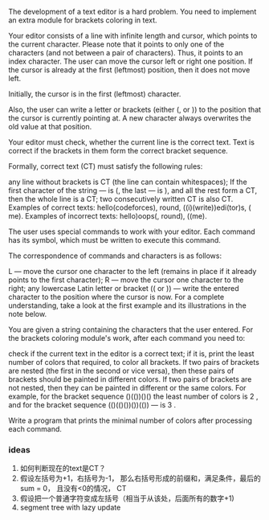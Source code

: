 The development of a text editor is a hard problem. You need to implement an extra module for brackets coloring in text.

Your editor consists of a line with infinite length and cursor, which points to the current character. Please note that it points to only one of the characters (and not between a pair of characters). Thus, it points to an index character. The user can move the cursor left or right one position. If the cursor is already at the first (leftmost) position, then it does not move left.

Initially, the cursor is in the first (leftmost) character.

Also, the user can write a letter or brackets (either (, or )) to the position that the cursor is currently pointing at. A new character always overwrites the old value at that position.

Your editor must check, whether the current line is the correct text. Text is correct if the brackets in them form the correct bracket sequence.

Formally, correct text (CT) must satisfy the following rules:

any line without brackets is CT (the line can contain whitespaces);
If the first character of the string — is (, the last — is ), and all the rest form a CT, then the whole line is a CT;
two consecutively written CT is also CT.
Examples of correct texts: hello(codeforces), round, ((i)(write))edi(tor)s, ( me). Examples of incorrect texts: hello)oops(, round), ((me).

The user uses special commands to work with your editor. Each command has its symbol, which must be written to execute this command.

The correspondence of commands and characters is as follows:

L — move the cursor one character to the left (remains in place if it already points to the first character);
R — move the cursor one character to the right;
any lowercase Latin letter or bracket (( or )) — write the entered character to the position where the cursor is now.
For a complete understanding, take a look at the first example and its illustrations in the note below.

You are given a string containing the characters that the user entered. For the brackets coloring module's work, after each command you need to:

check if the current text in the editor is a correct text;
if it is, print the least number of colors that required, to color all brackets.
If two pairs of brackets are nested (the first in the second or vice versa), then these pairs of brackets should be painted in different colors. If two pairs of brackets are not nested, then they can be painted in different or the same colors. For example, for the bracket sequence ()(())()() the least number of colors is 2
, and for the bracket sequence (()(()())())(()) — is 3
.

Write a program that prints the minimal number of colors after processing each command.


### ideas
1. 如何判断现在的text是CT？
2. 假设左括号为+1，右括号为-1， 那么右括号形成的前缀和，满足条件，最后的sum = 0， 且没有<0的情况， CT
3. 假设把一个普通字符变成左括号（相当于从该处，后面所有的数字+1)
4. segment tree with lazy update